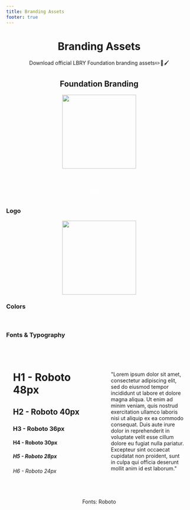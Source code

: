 ```yaml
---
title: Branding Assets
footer: true
---
```


<center>
<h1>Branding Assets</h1>
Download official LBRY Foundation branding assets✏️📏🖌️
</center>

<div class="assets">
<h2>Foundation Branding</h2>
<img src="/logo-vertical.svg" width="200px">
<br/>
<a class="download-button" target="_blank" rel="noopener" href="/branding/assets.zip">
          <IconifyIcon name="Download" icon="fa-solid:arrow-alt-circle-down" />
          <span>Download assets</span>
        </a>
</div>

### Logo
<center>
<img src="/logo-horizontal.svg" width="200px">
</center>

### Colors
<br/>
<div style="display:flex; flex-wrap:wrap;gap:1rem;justify-content:center;">
<Color color="#27E4EB" text="Brand Color" />
<Color color="#072A46" text="Background Color" />
<Color color="#051D31" text="Secondary Background" />
<Color color="#041523" text="Tertiary Background" />
<Color color="#FAFAFA" text="Header Text Color" />
<Color color="#DDDDDD" text="Body Text Color" />
</div>

### Fonts & Typography
<br/>
<div class="fonts">
<div class="card">
<h1>H1 - Roboto 48px</h1>
<h2>H2 - Roboto 40px</h2>
<h3>H3 - Roboto 36px</h3>
<h4>H4 - Roboto 30px</h4>
<h5>H5 - Roboto 28px</h5>
<h6>H6 - Roboto 24px</h6>
</div>
<div class="card">
"Lorem ipsum dolor sit amet, consectetur adipiscing elit, sed do eiusmod tempor incididunt ut labore et dolore magna aliqua. Ut enim ad minim veniam, quis nostrud exercitation ullamco laboris nisi ut aliquip ex ea commodo consequat. Duis aute irure dolor in reprehenderit in voluptate velit esse cillum dolore eu fugiat nulla pariatur. Excepteur sint occaecat cupidatat non proident, sunt in culpa qui officia deserunt mollit anim id est laborum."
</div>
</div>
<center><br/>Fonts: Roboto</center>

<style>
.assets {
  display: flex;
  flex-direction: column;
  align-items: center;
  text-align: center;
}

.assets .download-button {
  color: #fff;
  display: inline-flex;
  align-items: center;
  gap: 10px;
  padding: 15px 20px;
  border-radius: 8px;
  margin-top: 20px;
  line-height: 1;
  text-decoration: none;
  background-color: var(--tertiaryBG);
}

.assets .download-button:hover {
  background-color: var(--secondaryBG);
}

.assets h2 {
  width: 100%;
}

.fonts {
  display: flex;
  flex-wrap: wrap;
  gap: 2rem;
  align-items: center;
  justify-content: center;
  width: 100%;
}

.fonts h2 {
  border: none;
}

.fonts .card {
  max-width: 40%;
  padding: 1rem;
  border-radius: 5%;
  background-color: var(--secondaryBG);
  transition: .2s
}

.fonts .card:hover, img:hover {
  transform: scale(1.05);
}

img {
  transition: .2s
}

@media screen and (max-width:720px) {
  .fonts .card {
    max-width: 80%;
  }
}
</style>
